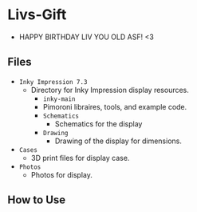 # Livs-Gift
* HAPPY BIRTHDAY LIV YOU OLD ASF! <3

## Files
* `Inky Impression 7.3`
  * Directory for Inky Impression display resources.
    *  `inky-main`
      * Pimoroni libraires, tools, and example code.
    * `Schematics`
      * Schematics for the display
    * `Drawing`
      * Drawing of the display for dimensions.
* `Cases`
  * 3D print files for display case.
* `Photos`
  * Photos for display.

## How to Use

